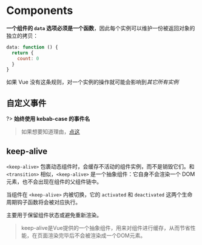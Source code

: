 # Components

**一个组件的 `data` 选项必须是一个函数**，因此每个实例可以维护一份被返回对象的独立的拷贝：

```javascript
data: function () {
  return {
    count: 0
  }
}
```

如果 Vue 没有这条规则，对一个实例的操作就可能会影响到*其它所有实例*



## 自定义事件

?> **始终使用 kebab-case 的事件名**

> 如果想要知道理由，[点这]([https://cn.vuejs.org/v2/guide/components-custom-events.html#%E4%BA%8B%E4%BB%B6%E5%90%8D](https://cn.vuejs.org/v2/guide/components-custom-events.html#事件名))

## keep-alive

`<keep-alive>` 包裹动态组件时，会缓存不活动的组件实例，而不是销毁它们。和 `<transition>` 相似，`<keep-alive>` 是一个抽象组件：它自身不会渲染一个 DOM 元素，也不会出现在组件的父组件链中。

当组件在 `<keep-alive>` 内被切换，它的 `activated` 和 `deactivated` 这两个生命周期钩子函数将会被对应执行。

主要用于保留组件状态或避免重新渲染。



> keep-alive是Vue提供的一个抽象组件，用来对组件进行缓存，从而节省性能，在页面渲染完毕后不会被渲染成一个DOM元素。



